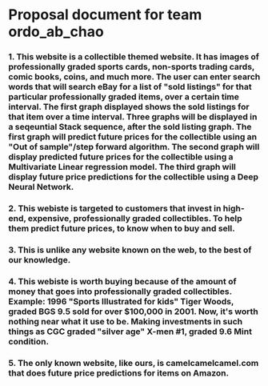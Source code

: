 # Proposal document for team ordo_ab_chao

### 1. This website is a collectible themed website. It has images of professionally graded sports cards, non-sports trading cards, comic books, coins, and much more. The user can enter search words that will search eBay for a list of "sold listings" for that particular professionally graded items, over a certain time interval. The first graph displayed shows the sold listings for that item over a time interval. Three graphs will be displayed in a seqeuntial Stack sequence, after the sold listing graph. The first graph will predict future prices for the collectible using an "Out of sample"/step forward algorithm. The second graph will display predicted future prices for the collectible using a Multivariate Linear regression model. The third graph will display future price predictions for the collectible using a Deep Neural Network. <h3>

### 2. This webiste is targeted to customers that invest in high-end, expensive, professionally graded collectibles. To help them predict future prices, to know when to buy and sell. <h3>

### 3. This is unlike any website known on the web, to the best of our knowledge. <h3>

### 4. This webiste is worth buying because of the amount of money that goes into professionally graded collectibles. Example: 1996 "Sports Illustrated for kids" Tiger Woods, graded BGS 9.5 sold for over $100,000 in 2001. Now, it's worth nothing near what it use to be. Making investments in such things as CGC graded "silver age" X-men #1, graded 9.6 Mint condition. <h3>

### 5. The only known website, like ours, is camelcamelcamel.com that does future price predictions for items on Amazon. <h3>
